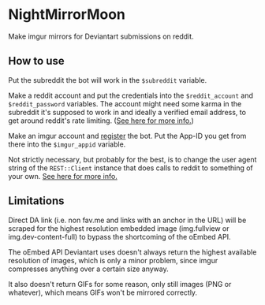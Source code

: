 NightMirrorMoon
===============

Make imgur mirrors for Deviantart submissions on reddit.


How to use
----------

Put the subreddit the bot will work in the `$subreddit` variable.

Make a reddit account and put the credentials into the `$reddit_account`
and `$reddit_password` variables. The account might need some karma in
the subreddit it's supposed to work in and ideally a verified email
address, to get around reddit's rate limiting.  ([See here for more
info.](http://www.reddit.com/r/help/wiki/faq#wiki_why_am_i_being_told_.22you.27re_doing_that_too_much....22_i.27ve_been_here_for_years.21))

Make an imgur account and [register](http://api.imgur.com/#register) the
bot. Put the App-ID you get from there into the `$imgur_appid` variable.

Not strictly necessary, but probably for the best, is to change
the user agent string of the `REST::Client` instance that does
calls to reddit to something of your own.  [See here for more
info.](https://github.com/reddit/reddit/wiki/API)


Limitations
-----------

Direct DA link (i.e. non fav.me and links with an anchor in the URL)
will be scraped for the highest resolution embedded image (img.fullview
or img.dev-content-full) to bypass the shortcoming of the oEmbed API.

The oEmbed API Deviantart uses doesn't always return the highest
available resolution of images, which is only a minor problem, since
imgur compresses anything over a certain size anyway.

It also doesn't return GIFs for some reason, only still images (PNG or
whatever), which means GIFs won't be mirrored correctly.
